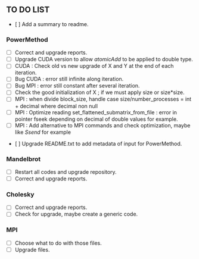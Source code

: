 ## TO DO LIST ##

- [ ] Add a summary to readme.

### PowerMethod ###

- [ ] Correct and upgrade reports.
- [ ] Upgrade CUDA version to allow *atomicAdd* to be applied to double type.
- [ ] CUDA : Check old vs new upgrade of X and Y at the end of each iteration.
- [ ] Bug CUDA : error still infinite along iteration.
- [ ] Bug MPI : error still constant after several iteration.
- [ ] Check the good initialization of X ; if we must apply size or size*size.
- [ ] MPI : when divide block_size, handle case size/number_processes = int + decimal where decimal non null
- [ ] MPI : Optimize reading set_flattened_submatrix_from_file : error in pointer fseek depending on decimal of double values for example.
- [ ] MPI : Add alternative to MPI commands and check optimization, maybe like *Ssend* for example
- [ ] Upgrade README.txt to add metadata of input for PowerMethod.

### Mandelbrot ###

- [ ] Restart all codes and upgrade repository.
- [ ] Correct and upgrade reports.

### Cholesky ###

- [ ] Correct and upgrade reports.
- [ ] Check for upgrade, maybe create a generic code.

### MPI ###

- [ ] Choose what to do with those files.
- [ ] Upgrade files.

